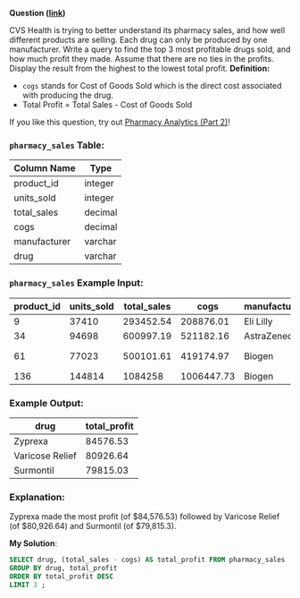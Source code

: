 **Question ([link](https://datalemur.com/questions/top-profitable-drugs))**

CVS Health is trying to better understand its pharmacy sales, and how well different products are selling. Each drug can only be produced by one manufacturer.
Write a query to find the top 3 most profitable drugs sold, and how much profit they made. Assume that there are no ties in the profits. Display the result from the highest to the lowest total profit.
**Definition:**

* `cogs` stands for Cost of Goods Sold which is the direct cost associated with producing the drug.
* Total Profit = Total Sales - Cost of Goods Sold

If you like this question, try out [Pharmacy Analytics (Part 2)](https://datalemur.com/questions/non-profitable-drugs)!

### `pharmacy_sales` Table:

| **Column Name** | **Type** |
| ----------- | ---- |
| product\_id | integer |
| units\_sold | integer |
| total\_sales | decimal |
| cogs | decimal |
| manufacturer | varchar |
| drug | varchar |

### `pharmacy_sales` Example Input:

| **product\_id** | **units\_sold** | **total\_sales** | **cogs** | **manufacturer** | **drug** |
| ---------- | ---------- | ----------- | ---- | ------------ | ---- |
| 9 | 37410 | 293452.54 | 208876.01 | Eli Lilly | Zyprexa |
| 34 | 94698 | 600997.19 | 521182.16 | AstraZeneca | Surmontil |
| 61 | 77023 | 500101.61 | 419174.97 | Biogen | Varicose Relief |
| 136 | 144814 | 1084258 | 1006447.73 | Biogen | Burkhart |

### Example Output:

| **drug** | **total\_profit** |
| ---- | ------------ |
| Zyprexa | 84576.53 |
| Varicose Relief | 80926.64 |
| Surmontil | 79815.03 |

### Explanation:

Zyprexa made the most profit (of $84,576.53) followed by Varicose Relief (of $80,926.64) and Surmontil (of $79,815.3).

**My Solution**:

```sql
SELECT drug, (total_sales - cogs) AS total_profit FROM pharmacy_sales
GROUP BY drug, total_profit
ORDER BY total_profit DESC
LIMIT 3 ;
```
